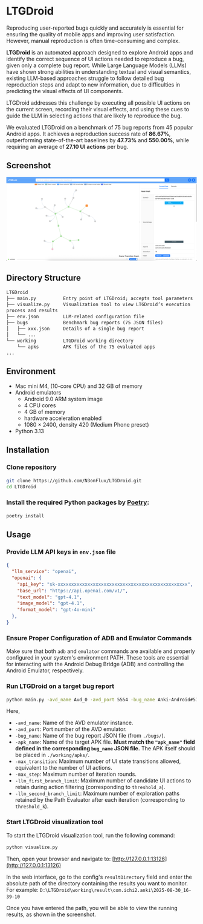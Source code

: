 # LTGDroid

Reproducing user-reported bugs quickly and accurately is essential for ensuring the quality of mobile apps and improving user satisfaction. However, manual reproduction is often time-consuming and complex.

**LTGDroid** is an automated approach designed to explore Android apps and identify the correct sequence of UI actions needed to reproduce a bug, given only a complete bug report. While Large Language Models (LLMs) have shown strong abilities in understanding textual and visual semantics, existing LLM-based approaches struggle to follow detailed bug reproduction steps and adapt to new information, due to difficulties in predicting the visual effects of UI components.

LTGDroid addresses this challenge by executing all possible UI actions on the current screen, recording their visual effects, and using these cues to guide the LLM in selecting actions that are likely to reproduce the bug.

We evaluated LTGDroid on a benchmark of 75 bug reports from 45 popular Android apps. It achieves a reproduction success rate of **86.67%**, outperforming state-of-the-art baselines by **47.73%** and **550.00%**, while requiring an average of **27.10 UI actions** per bug.

## Screenshot

![screenshot.png](screenshot.png)

## Directory Structure

```
LTGDroid
├── main.py          Entry point of LTGDroid; accepts tool parameters
├── visualize.py     Visualization tool to view LTGDroid’s execution process and results
├── env.json         LLM-related configuration file
├── bugs             Benchmark bug reports (75 JSON files)
│   ├── xxx.json     Details of a single bug report
│   └── ...
└── working          LTGDroid working directory
    └── apks         APK files of the 75 evaluated apps
...
```

## Environment
- Mac mini M4, (10-core CPU) and 32 GB of memory
- Android emulators
    - Android 9.0 ARM system image
    - 4 CPU cores
    - 4 GB of memory
    - hardware acceleration enabled
    - 1080 × 2400, density 420 (Medium Phone preset)
- Python 3.13

## Installation

### Clone repository

```bash
git clone https://github.com/N3onFlux/LTGDroid.git
cd LTGDroid
```

### Install the required Python packages by [Poetry](https://python-poetry.org/):

```bash
poetry install
```

##  Usage

### Provide LLM API keys in `env.json` file

```json lines
{
  "llm_service": "openai",
  "openai": {
    "api_key": "sk-xxxxxxxxxxxxxxxxxxxxxxxxxxxxxxxxxxxxxxxxxxxxxxxx",
    "base_url": "https://api.openai.com/v1/",
    "text_model": "gpt-4.1",
    "image_model": "gpt-4.1",
    "format_model": "gpt-4o-mini"
  },
}
```

### Ensure Proper Configuration of ADB and Emulator Commands

Make sure that both `adb` and `emulator` commands are available and properly configured in your system's environment PATH. These tools are essential for interacting with the Android Debug Bridge (ADB) and controlling the Android Emulator, respectively.

### Run LTGDroid on a target bug report

```bash
python main.py -avd_name Avd_0 -avd_port 5554 -bug_name Anki-Android#5753 -apk_name Anki-Android_v2.9.1.apk -max_transition 100 -max_step 30 -llm_first_branch_limit 6 -llm_second_branch_limit 3
```

Here,

* `-avd_name`: Name of the AVD emulator instance.
* `-avd_port`: Port number of the AVD emulator.
* `-bug_name`: Name of the bug report JSON file (from `./bugs/`).
* `-apk_name`: Name of the target APK file. **Must match the `"apk_name"` field defined in the corresponding `bug_name` JSON file.** The APK itself should be placed in `./working/apks/`.
* `-max_transition`: Maximum number of UI state transitions allowed, equivalent to the number of UI actions.
* `-max_step`: Maximum number of iteration rounds.
* `-llm_first_branch_limit`: Maximum number of candidate UI actions to retain during action filtering (corresponding to `threshold_a`).
* `-llm_second_branch_limit`: Maximum number of exploration paths retained by the Path Evaluator after each iteration (corresponding to `threshold_k`).


### Start LTGDroid visualization tool

To start the LTGDroid visualization tool, run the following command:

```bash
python visualize.py
```

Then, open your browser and navigate to:
[http://127.0.0.1:13126](http://127.0.0.1:13126)

In the web interface, go to the config's `resultDirectory` field and enter the absolute path of the directory containing the results you want to monitor. For example:
`D:\LTGDroid\working\result\com.ichi2.anki\2025-08-30_16-39-10`

Once you have entered the path, you will be able to view the running results, as shown in the screenshot.
